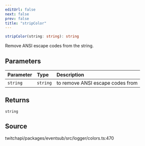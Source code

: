 ```yaml
---
editUrl: false
next: false
prev: false
title: "stripColor"
---
```


```ts
stripColor(string: string): string
```

Remove ANSI escape codes from the string.

## Parameters

| Parameter | Type | Description |
| :------ | :------ | :------ |
| `string` | `string` | to remove ANSI escape codes from |

## Returns

`string`

## Source

twitchapi/packages/eventsub/src/logger/colors.ts:470
